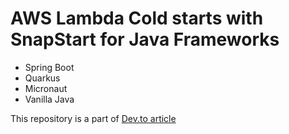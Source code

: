 # AWS Lambda Cold starts with SnapStart for Java Frameworks 
- Spring Boot
- Quarkus
- Micronaut
- Vanilla Java

This repository is a part of [Dev.to article](https://dev.to/luafanti/cold-starts-with-snapstart-for-java-frameworks-spring-boot-vs-quarkus-vs-micronaut-3hbf)


